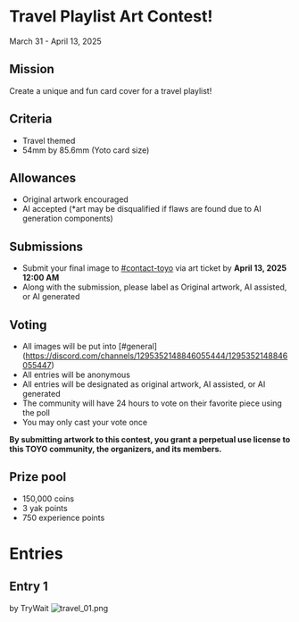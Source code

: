 # Travel Playlist Art Contest!

March 31 - April 13, 2025

## Mission
Create a unique and fun card cover for a travel playlist!

## Criteria
* Travel themed
* 54mm by 85.6mm (Yoto card size)

## Allowances
* Original artwork encouraged
* AI accepted (*art may be disqualified if flaws are found due to AI generation components)

## Submissions
* Submit your final image to ⁠[#⁠contact-toyo](https://discordapp.com/channels/1295352148846055444/1297387976266874991) via art ticket by  **April 13, 2025 12:00 AM**
* Along with the submission, please label as Original artwork, AI assisted, or AI generated

## Voting
* All images will be put into [#general] (https://discord.com/channels/1295352148846055444/1295352148846055447)
* All entries will be anonymous
* All entries will be designated as original artwork, AI assisted, or AI generated
* The community will have 24 hours to vote on their favorite piece using the poll
* You may only cast your vote once

**By submitting artwork to this contest, you grant a perpetual use license to this TOYO community, the organizers, and its members.**

## Prize pool
* 150,000 coins
* 3 yak points
* 750 experience points

# Entries
## Entry 1
by TryWait
![travel_01.png](/img/contests/travel_01.png)

